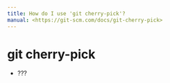 ```yaml
---
title: How do I use 'git cherry-pick'?
manual: <https://git-scm.com/docs/git-cherry-pick>
---
```


# git cherry-pick <options>
- ???
